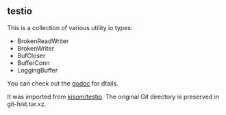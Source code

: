 ## testio

This is a collection of various utility io types:

* BrokenReadWriter
* BrokenWriter
* BufCloser
* BufferConn
* LoggingBuffer

You can check out the
[godoc](https://godoc.org/github.com/kisom/goutils/testio) for dtails.

It was imported from [kisom/testio](https://github.com/kisom/testio/). The
original Git directory is preserved in git-hist.tar.xz.
